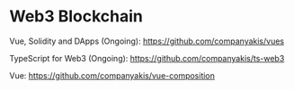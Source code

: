 # Web3 Blockchain

Vue, Solidity and DApps (Ongoing):
https://github.com/companyakis/vues

TypeScript for Web3 (Ongoing):
https://github.com/companyakis/ts-web3

Vue:
https://github.com/companyakis/vue-composition







